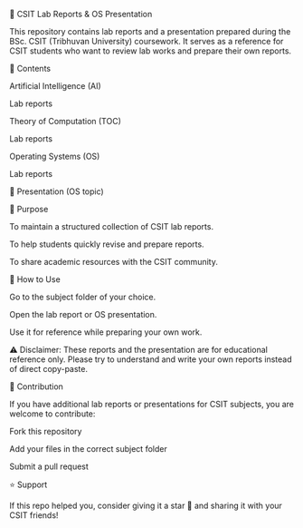 📘 CSIT Lab Reports & OS Presentation

This repository contains lab reports and a presentation prepared during the BSc. CSIT (Tribhuvan University) coursework.
It serves as a reference for CSIT students who want to review lab works and prepare their own reports.

📂 Contents

Artificial Intelligence (AI)

Lab reports

Theory of Computation (TOC)

Lab reports

Operating Systems (OS)

Lab reports

📑 Presentation (OS topic)

🎯 Purpose

To maintain a structured collection of CSIT lab reports.

To help students quickly revise and prepare reports.

To share academic resources with the CSIT community.

🚀 How to Use

Go to the subject folder of your choice.

Open the lab report or OS presentation.

Use it for reference while preparing your own work.

⚠️ Disclaimer: These reports and the presentation are for educational reference only. Please try to understand and write your own reports instead of direct copy-paste.

🤝 Contribution

If you have additional lab reports or presentations for CSIT subjects, you are welcome to contribute:

Fork this repository

Add your files in the correct subject folder

Submit a pull request

⭐ Support

If this repo helped you, consider giving it a star 🌟 and sharing it with your CSIT friends!